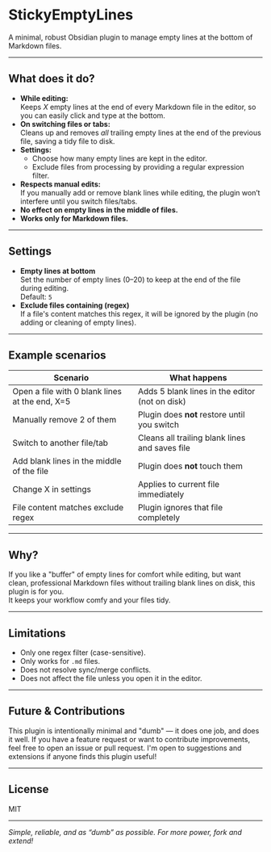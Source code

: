 # StickyEmptyLines

A minimal, robust Obsidian plugin to manage empty lines at the bottom of Markdown files.

---

## What does it do?

- **While editing:**  
  Keeps _X_ empty lines at the end of every Markdown file in the editor, so you can easily click and type at the bottom.
- **On switching files or tabs:**  
  Cleans up and removes _all_ trailing empty lines at the end of the previous file, saving a tidy file to disk.
- **Settings:**
	- Choose how many empty lines are kept in the editor.
	- Exclude files from processing by providing a regular expression filter.
- **Respects manual edits:**  
  If you manually add or remove blank lines while editing, the plugin won’t interfere until you switch files/tabs.
- **No effect on empty lines in the middle of files.**
- **Works only for Markdown files.**

---

## Settings

- **Empty lines at bottom**  
  Set the number of empty lines (0–20) to keep at the end of the file during editing.  
  Default: `5`
- **Exclude files containing (regex)**  
  If a file's content matches this regex, it will be ignored by the plugin (no adding or cleaning of empty lines).

---

## Example scenarios

| Scenario                                            | What happens                                    |
|-----------------------------------------------------|-------------------------------------------------|
| Open a file with 0 blank lines at the end, X=5      | Adds 5 blank lines in the editor (not on disk)  |
| Manually remove 2 of them                           | Plugin does **not** restore until you switch    |
| Switch to another file/tab                          | Cleans all trailing blank lines and saves file  |
| Add blank lines in the middle of the file           | Plugin does **not** touch them                  |
| Change X in settings                                | Applies to current file immediately             |
| File content matches exclude regex                  | Plugin ignores that file completely             |

---

## Why?

If you like a "buffer" of empty lines for comfort while editing, but want clean, professional Markdown files without trailing blank lines on disk, this plugin is for you.  
It keeps your workflow comfy and your files tidy.

---

## Limitations

- Only one regex filter (case-sensitive).
- Only works for `.md` files.
- Does not resolve sync/merge conflicts.
- Does not affect the file unless you open it in the editor.

---

## Future & Contributions

This plugin is intentionally minimal and "dumb" — it does one job, and does it well.
If you have a feature request or want to contribute improvements, feel free to open an issue or pull request.
I'm open to suggestions and extensions if anyone finds this plugin useful!

---

## License

MIT

---

*Simple, reliable, and as “dumb” as possible. For more power, fork and extend!*
